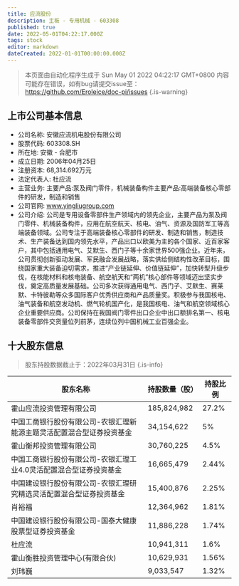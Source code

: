 ```yaml
---
title: 应流股份
description: 主板 - 专用机械 - 603308
published: true
date: 2022-05-01T04:22:17.000Z
tags: stock
editor: markdown
dateCreated: 2022-01-01T00:00:00.000Z
---
```


> 本页面由自动化程序生成于 Sun May 01 2022 04:22:17 GMT+0800
> 内容可能存在错误，如有bug请提交issue至：https://github.com/Eroleice/doc-pi/issues
{.is-warning}

## 上市公司基本信息
- 公司名称: 安徽应流机电股份有限公司
- 股票代码: 603308.SH
- 所在地: 安徽 - 合肥市
- 成立日期: 2006年04月25日
- 注册资本: 68,314.692万元
- 法定代表人: 杜应流
- 主营业务: 主要产品:泵及阀门零件，机械装备构件主要产品:高端装备核心零部件的研发，制造和销售
- 公司官网: www.yingliugroup.com
- 公司介绍: 公司是专用设备零部件生产领域内的领先企业，主要产品为泵及阀门零件、机械装备构件，应用在航空航天、核电、油气、资源及国防军工等高端装备领域。公司专注于高端装备核心零部件的研发、制造和销售，制造技术、生产装备达到国内领先水平，产品出口以欧美为主的各个国家、近百家客户，其中包括通用电气、艾默生、西门子等十余家世界500强企业。近年来，公司贯彻创新驱动发展、军民融合发展战略，落实供给侧结构性改革目标，围绕国家重大装备迫切需求，推进“产业链延伸、价值链延伸”，加快转型升级步伐，在核能材料和核电装备、航空航天和“两机”核心部件等领域迈出坚实步伐，奠定高质量发展基础。公司多次获得通用电气、西门子、艾默生、赛莱默、卡特彼勒等众多国际客户优秀供应商和产品质量奖。积极参与我国核电、油气装备和航空发动机、燃气轮机国产化，是我国核电、油气和航空领域核心企业重要供应商。公司保持在我国阀门零件出口企业中出口额排名第一、核电装备零部件交货量位列前茅，连续位列中国机械工业百强企业。


## 十大股东信息
> 股东持股数据截止于：2022年03月31日
{.is-info}

| 股东名称 | 持股数量（股） | 持股比例 |
| --- | --- | --- |
| 霍山应流投资管理有限公司 | 185,824,982 | 27.2% |
| 中国工商银行股份有限公司-农银汇理新能源主题灵活配置混合型证券投资基金 | 34,154,622 | 5% |
| 霍山衡邦投资管理有限公司 | 30,760,225 | 4.5% |
| 中国工商银行股份有限公司-农银汇理工业4.0灵活配置混合型证券投资基金 | 16,665,479 | 2.44% |
| 中国建设银行股份有限公司-农银汇理研究精选灵活配置混合型证券投资基金 | 15,400,876 | 2.25% |
| 肖裕福 | 12,364,962 | 1.81% |
| 中国建设银行股份有限公司-国泰大健康股票型证券投资基金 | 11,886,228 | 1.74% |
| 杜应流 | 10,941,311 | 1.6% |
| 霍山衡胜投资管理中心(有限合伙) | 10,629,931 | 1.56% |
| 刘玮巍 | 9,033,547 | 1.32% |




